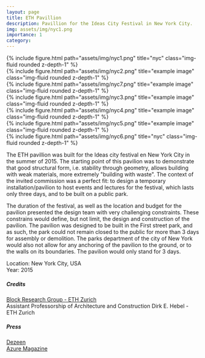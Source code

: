```yaml
---
layout: page
title: ETH Pavillion
description: Pavillion for the Ideas City Festival in New York City.
img: assets/img/nyc1.png
importance: 1
category: 
---
```




<div class="row">
    <div class="col-sm mt-3 mt-md-0">
        {% include figure.html path="assets/img/nyc1.png" title="nyc" class="img-fluid rounded z-depth-1" %}
    </div>
</div>


<div class="row">
    <div class="col-sm mt-3 mt-md-0">
        {% include figure.html path="assets/img/nyc2.png" title="example image" class="img-fluid rounded z-depth-1" %}
    </div>
    <div class="col-sm mt-3 mt-md-0">
        {% include figure.html path="assets/img/nyc7.png" title="example image" class="img-fluid rounded z-depth-1" %}
    </div>
</div>



<div class="row">
    <div class="col-sm mt-3 mt-md-0">
        {% include figure.html path="assets/img/nyc3.png" title="example image" class="img-fluid rounded z-depth-1" %}
    </div>
    <div class="col-sm mt-3 mt-md-0">
        {% include figure.html path="assets/img/nyc4.png" title="example image" class="img-fluid rounded z-depth-1" %}
    </div>
    <div class="col-sm mt-3 mt-md-0">
        {% include figure.html path="assets/img/nyc5.png" title="example image" class="img-fluid rounded z-depth-1" %}
    </div>
</div>

<div class="row">
    <div class="col-sm mt-3 mt-md-0">
        {% include figure.html path="assets/img/nyc6.png" title="nyc" class="img-fluid rounded z-depth-1" %}
    </div>
</div>



The ETH pavillion was built for the Ideas city festival en New York City in the summer of 2015. The starting point of this pavilion was to demonstrate that good structural form, i.e. stability through geometry, allows building with weak materials, more extremely "building with waste". The context of the invited commission was a perfect fit: to design a temporary installation/pavilion to host events and lectures for the festival, which lasts only three days, and to be built on a public park.  

The duration of the festival, as well as the location and budget for the pavilion presented the design team with very challenging constraints. These constrains would define, but not limit, the design and construction of the pavilion. The pavilion was designed to be built in the First street park, and as such, the park could not remain closed to the public for more than 3 days for assembly or demolition. The parks department of the city of New York would also not allow for any anchoring of the pavilion to the ground, or to the walls on its boundaries. The pavilion would only stand for 3 days. 


Location: New York City, USA  
Year: 2015  


##### Credits


<a href="https://block.arch.ethz.ch/brg/">Block Research Group - ETH Zurich  </a>  
Assistant Professorship of Architecture and Construction Dirk E. Hebel -  ETH Zurich  


##### Press

<a href="https://www.dezeen.com/2015/06/01/eth-zurich-arched-pavilion-upcycled-beverage-cartons-new-york-ideas-city-recycled-sustainable-design/">Dezeen</a>  
<a href="https://www.azuremagazine.com/article/a-pavilion-made-of-recycled-drink-cartons-at-ideas-city/">Azure Magazine</a>  

